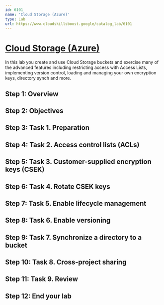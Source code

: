 ```yaml
---
id: 6101
name: 'Cloud Storage (Azure)'
type: Lab
url: https://www.cloudskillsboost.google/catalog_lab/6101
---
```


# [Cloud Storage (Azure)](https://www.cloudskillsboost.google/catalog_lab/6101)

In this lab you create and use Cloud Storage buckets and exercise many of the advanced features including restricting access with Access Lists, implementing version control, loading and managing your own encryption keys, directory synch and more.

## Step 1: Overview

## Step 2: Objectives

## Step 3: Task 1. Preparation

## Step 4: Task 2. Access control lists (ACLs)

## Step 5: Task 3. Customer-supplied encryption keys (CSEK)

## Step 6: Task 4. Rotate CSEK keys

## Step 7: Task 5. Enable lifecycle management

## Step 8: Task 6. Enable versioning

## Step 9: Task 7. Synchronize a directory to a bucket

## Step 10: Task 8. Cross-project sharing

## Step 11: Task 9. Review

## Step 12: End your lab
